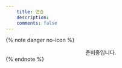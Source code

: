```yaml
---
    title: 연습
    description: 
    comments: false
---
```


{% note danger no-icon %}
<center>준비중입니다.</center>
{% endnote %}
